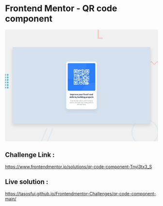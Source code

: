 # Frontend Mentor - QR code component

![Design preview for the QR code component coding challenge](./design/desktop-preview.jpg)

## Challenge Link : 
https://www.frontendmentor.io/solutions/qr-code-component-Tnyi3tx3_S

## Live solution : 
https://tasosfui.github.io/Frontendmentor-Challenges/qr-code-component-main/
